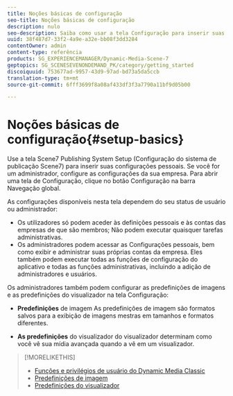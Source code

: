 ```yaml
---
title: Noções básicas de configuração
seo-title: Noções básicas de configuração
description: nulo
seo-description: Saiba como usar a tela Configuração para inserir suas configurações pessoais. Se você for um administrador, configure as configurações da sua empresa.
uuid: 38f487d7-33f2-4a9e-a32e-bb08f3dd3284
contentOwner: admin
content-type: referência
products: SG_EXPERIENCEMANAGER/Dynamic-Media-Scene-7
geptopics: SG_SCENESEVENONDEMAND_PK/category/getting_started
discoiquuid: 753677ad-9957-43d9-97ad-bd73a5da5ccb
translation-type: tm+mt
source-git-commit: 6fff3699f8a08af433df3f3a7790a11bf9d05b00

---
```



# Noções básicas de configuração{#setup-basics}

Use a tela Scene7 Publishing System Setup (Configuração do sistema de publicação Scene7) para inserir suas configurações pessoais. Se você for um administrador, configure as configurações da sua empresa. Para abrir uma tela de Configuração, clique no botão Configuração na barra Navegação global.

As configurações disponíveis nesta tela dependem do seu status de usuário ou administrador:

* Os utilizadores só podem aceder às definições pessoais e às contas das empresas de que são membros; Não podem executar quaisquer tarefas administrativas.
* Os administradores podem acessar as Configurações pessoais, bem como exibir e administrar suas próprias contas da empresa. Eles também podem executar todas as funções de configuração do aplicativo e todas as funções administrativas, incluindo a adição de administradores e usuários.

Os administradores também podem configurar as predefinições de imagens e as predefinições do visualizador na tela Configuração:

* **Predefinições** de imagem As predefinições de imagem são formatos salvos para a exibição de imagens mestras em tamanhos e formatos diferentes.

* **As predefinições** do visualizador do visualizador determinam como você vê sua mídia avançada quando a vê em um visualizador.

>[!MORELIKETHIS]
>
>* [Funções e privilégios de usuário do Dynamic Media Classic](administration-setup.md#user_administration)
>* [Predefinições de imagem](application-setup.md#image_presets)
>* [Predefinições do visualizador](application-setup.md#viewer_presets)

